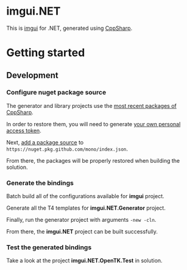 
# imgui.NET

This is [imgui](https://github.com/ocornut/imgui) for .NET, generated using [CppSharp](https://github.com/mono/CppSharp).


# Getting started

## Development

### Configure nuget package source

The generator and library projects use the [most recent packages of CppSharp](https://github.com/orgs/mono/packages?repo_name=CppSharp).

In order to restore them, you will need to generate [your own personal access token](https://docs.github.com/en/packages/working-with-a-github-packages-registry/working-with-the-nuget-registry).

Next, [add a package source](https://learn.microsoft.com/en-us/nuget/consume-packages/install-use-packages-visual-studio) to `https://nuget.pkg.github.com/mono/index.json`.

From there, the packages will be properly restored when building the solution.

### Generate the bindings

Batch build all of the configurations available for **imgui** project.

Generate all the T4 templates for **imgui.NET.Generator** project.

Finally, run the generator project with arguments `-new -cln`.

From there, the **imgui.NET** project can be built successfully.

### Test the generated bindings

Take a look at the project **imgui.NET.OpenTK.Test** in solution.

